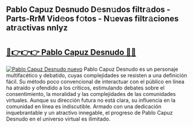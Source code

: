 ## Pablo Capuz Desnudo D𝚎sn𝚞dos filtr𝚊dos - Parts-RrM Vid𝚎os f𝚘tos - N𝚞evas filtr𝚊ciones atr𝚊ctivas nnIyz

# <h2><a href="http://mb80r8.tromn.icu/?c=Pablo+Capuz+Desnudo">🔗👉👉👉 Pablo Capuz Desnudo 🔗🔗</a></h2>

[![Pablo Capuz Desnudo nuevo](https://i.imgur.com/pEAQMta.gif)](http://mb80r8.tromn.icu/?c=Pablo+Capuz+Desnudo)
Pablo Capuz Desnudo es un personaje multifacético y debatido, cuyas complejidades se resisten a una definición fácil.  Su método poco convencional de interactuar con el público en línea ha atraído y ofendido a los críticos, estimulando debates sobre el consentimiento, la moralidad y las complejidades de las comunidades virtuales. Aunque su dirección futura no está clara, su influencia en la comunidad en línea es indiscutible. Armado con una dedicación inquebrantable y un atractivo innegable, el progreso de Pablo Capuz Desnudo en el universo virtual es ilimitado.

